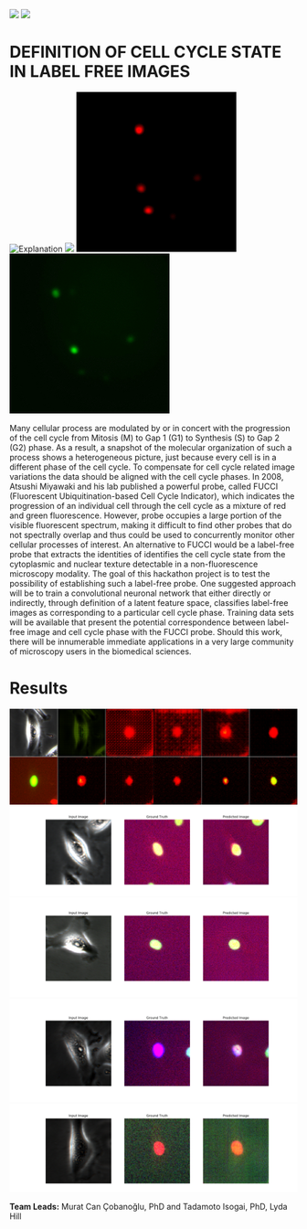 ![](https://img.shields.io/badge/tensorflow-keras-orange) ![](https://img.shields.io/badge/-python%203-yellow) 

# DEFINITION OF CELL CYCLE STATE IN LABEL FREE IMAGES

![Explanation](FastFUCCI_HBEC76KT.PNG)
<img src="Images/fucci.gif" width="280"/> <img src="Images/fuccyr.gif" width="280"/> <img src="Images/fuccyg.gif" width="280"/> 


Many cellular process are modulated by or in concert with the progression of the cell cycle from Mitosis (M) to Gap 1 (G1) to Synthesis (S) to Gap 2 (G2) phase. As a result, a snapshot of the molecular organization of such a process shows a heterogeneous picture, just because every cell is in a different phase of the cell cycle. To compensate for cell cycle related image variations the data should be aligned with the cell cycle phases. In 2008, Atsushi Miyawaki and his lab published a powerful probe, called FUCCI (Fluorescent Ubiquitination-based Cell Cycle Indicator), which indicates the progression of an individual cell through the cell cycle as a mixture of red and green fluorescence. However, probe occupies a large portion of the visible fluorescent spectrum, making it difficult to find other probes that do not spectrally overlap and thus could be used to concurrently monitor other cellular processes of interest. An alternative to FUCCI would be a label-free probe that extracts the identities of identifies the cell cycle state from the cytoplasmic and nuclear texture detectable in a non-fluorescence microscopy modality. The goal of this hackathon project is to test the possibility of establishing such a label-free probe. One suggested approach will be to train a convolutional neuronal network that either directly or indirectly, through definition of a latent feature space, classifies label-free images as corresponding to a particular cell cycle phase. Training data sets will be available that present the potential correspondence between label-free image and cell cycle phase with the FUCCI probe. Should this work, there will be innumerable immediate applications in a very large community of microscopy users in the biomedical sciences.       

# Results
![tiles](Images/img_tile2.png)
![tiles](Images/norm_epoch4350.png)
![tiles](Images/norm_epoch4400.png)
![tiles](Images/norm_epoch4450.png)
![tiles](Images/norm_epoch4900.png)



**Team Leads:** Murat Can Çobanoğlu, PhD and Tadamoto Isogai, PhD, Lyda Hill 
